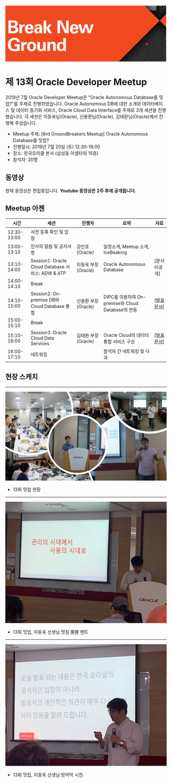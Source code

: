 ![](./images/logo.jpg)

# 제 13회 Oracle Developer Meetup

2019년 7월 Oracle Developer Meetup은 "Oracle Autonomous Database를 밋업?"를 주제로 진행하였습니다. Oracle Autonomous DB에 대한 소개와 데이터베이스 및 데이터 동기화 서비스, Oracle Cloud Data Interface를 주제로 3개 세션을 진행했습니다. 각 세션은 이동욱님(Oracle), 신용환님(Oracle), 김태완님(Oracle)께서 진행해 주셨습니다.

- Meetup 주제: [6rd GroundBreakers Meetup] Oracle Autonomous Database를 밋업?
- 진행일시: 2019년 7월 20일 (토) 12:30-18:00
- 장소: 한국오라클 본사 (삼성동 아셈타워 15층)
- 참석자: 20명

## 동영상

현재 동영상은 편집중입니다. __Youtube 동영상은 2주 후에 공개됩니다.__


## Meetup 아젠

|시간|세션|진행자|요약|자료|
|--|--|--|--|--|
|12:30-13:00|사전 등록 확인 및 입장||||
|13:00-13:10|인사의 말씀 및 공지사항|강인호(Oracle)|일정소개, Meetup 소개, IceBeaking||
|13:10-14:00|Session1: Oracle Cloud Database 서비스: ADW & ATP|이동욱 부장(Oracle) |Oracle Autonomous Database|[문서미공개]|
|14:00-14:10|Break||||
|14:10-15:00|Session2: On-premise DB와 Cloud Database 통합|신용환 부장(Oracle)| DIPC를 이용하여 On-premise와 Cloud Database의 연동|[[발표문서](./docs/13th/On-premiseDB_Cloud_Database_201907.pdf)]|
|15:00-15:10|Break||||
|15:10-16:00|Session3: Oracle Cloud Data Services|김태완 부장(Oracle)|Oracle Cloud의 데이터 통합 서비스 구성|[[발표문서](https://www.slideshare.net/TaewanKim/13-oracle-developer-meetup-oracle-cloud-data-interface20190720)]|
|16:00-17:10|네트워킹||참석자 간 네트워킹 및 다과||

## 현장 스케치

----
![](./images/13th/010.jpg)
- 13회 밋업 현장

----
![](./images/13th/020.jpeg)
- 13회 밋업, 이동욱 선생님 멋짐 뿜뿜 맨트
----
![](./images/13th/030.jpeg)
- 13회 밋업, 이동욱 선생님 방어막 시전.
